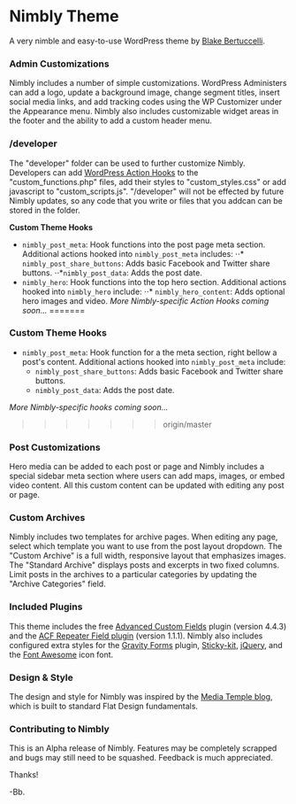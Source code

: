 # Nimbly Theme
A very nimble and easy-to-use WordPress theme by [Blake Bertuccelli].

### Admin Customizations
Nimbly includes a number of simple customizations. WordPress Administers can add a logo, update a background image, change segment titles, insert social media links, and add tracking codes using the WP Customizer under the Appearance menu. Nimbly also includes customizable widget areas in the footer and the ability to add a custom header menu.

### /developer
The "developer" folder can be used to further customize Nimbly. Developers can add [WordPress Action Hooks] to the "custom_functions.php" files, add their styles to "custom_styles.css" or add javascript to "custom_scripts.js". "/developer" will not be effected by future Nimbly updates, so any code that you write or files that you addcan can be stored in the folder.

**Custom Theme Hooks**
* `nimbly_post_meta`: Hook functions into the post page meta section. Additional actions hooked into `nimbly_post_meta` includes:
⋅⋅* `nimbly_post_share_buttons`: Adds basic Facebook and Twitter share buttons.
⋅⋅*`nimbly_post_data`: Adds the post date.
* `nimbly_hero`: Hook functions into the top hero section. Additional actions hooked into `nimbly_hero` include:
⋅⋅* `nimbly_hero_content`: Adds optional hero images and video.
*More Nimbly-specific Action Hooks coming soon...*
=======
### Custom Theme Hooks

* `nimbly_post_meta`: Hook function for a the meta section, right bellow a post's content. Additional actions hooked into `nimbly_post_meta` include:
  * `nimbly_post_share_buttons`: Adds basic Facebook and Twitter share buttons.
  * `nimbly_post_data`: Adds the post date.

*More Nimbly-specific hooks coming soon...*
>>>>>>> origin/master

### Post Customizations
Hero media can be added to each post or page and Nimbly includes a special sidebar meta section where users can add maps, images, or embed video content. All this custom content can be updated with editing any post or page.

### Custom Archives
Nimbly includes two templates for archive pages. When editing any page, select which template you want to use from the post layout dropdown. The "Custom Archive" is a full width, responsive layout that emphasizes images. The "Standard Archive" displays posts and excerpts in two fixed columns. Limit posts in the archives to a particular categories by updating the "Archive Categories" field. 

### Included Plugins
This theme includes the free [Advanced Custom Fields] plugin (version 4.4.3) and the [ACF Repeater Field plugin] (version 1.1.1). Nimbly also includes configured extra styles for the [Gravity Forms] plugin, [Sticky-kit], [jQuery], and the [Font Awesome] icon font.

### Design & Style
The design and style for Nimbly was inspired by the [Media Temple blog], which is built to standard Flat Design fundamentals.  

### Contributing to Nimbly
This is an Alpha release of Nimbly. Features may be completely scrapped and bugs may still need to be squashed. Feedback is much appreciated.

Thanks!

-Bb.

[WordPress Action Hooks]:https://codex.wordpress.org/Theme_Development#Plugin_API_Hooks
[Blake Bertuccelli]:https://www.linkedin.com/in/blakebertuccelli
[Advanced Custom Fields]:https://github.com/elliotcondon/acf
[ACF Repeater Field plugin]:http://www.advancedcustomfields.com/resources/repeater/y87rzmvcd82Ta6JK
[Gravity Forms]:http://www.gravityforms.com/
[Sticky-kit]:https://github.com/leafo/sticky-kit
[jQuery]:https://github.com/jquery
[Snazzy Maps]:https://snazzymaps.com/
[Font Awesome]:https://fortawesome.github.io/Font-Awesome/
[collection of custom controls]:https://github.com/paulund/wordpress-theme-customizer-custom-controls
[Media Temple blog]:http://mediatemple.com/blog
[collection of customizer controls]:https://github.com/paulund/wordpress-theme-customizer-custom-controls
